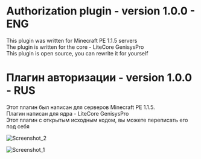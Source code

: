 # Authorization plugin - version 1.0.0 - ENG

This plugin was written for Minecraft PE 1.1.5 servers                                                                                    
The plugin is written for the core - LiteCore GenisysPro                                                                             
This plugin is open source, you can rewrite it for yourself

# Плагин авторизации - version 1.0.0 - RUS

Этот плагин был написан для серверов Minecraft PE 1.1.5.                                                                            
Плагин написан для ядра - LiteCore GenisysPro                                                  
Этот плагин с открытым исходным кодом, вы можете переписать его под себя

![Screenshot_2](https://user-images.githubusercontent.com/110713770/192498730-acfb9b9a-d700-487c-b87c-e1a8fec30365.png)

![Screenshot_1](https://user-images.githubusercontent.com/110713770/192497966-1c21455a-e236-4f32-b030-a4735327270c.png)
